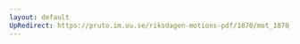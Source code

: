```yaml
---
layout: default
UpRedirect: https://pruto.im.uu.se/riksdagen-motions-pdf/1870/mot_1870__ak__25/mot_1870__ak__25-001.pdf
---
```

